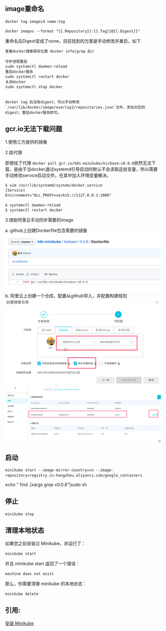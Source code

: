 ## image重命名

`docker tag imageid name:tag`

`docker images --format "{{.Repository}}:{{.Tag}}@{{.Digest}}"`

重命名后Digest变成了none，目前找到的方案是手动修改并重启，如下

```
查看docker镜像保存位置 docker info|grep Dir

守护进程重启
sudo systemctl daemon-reload
重启docker服务
sudo systemctl restart docker
关闭docker
sudo systemctl stop docker


docker tag 后没有digest，可以手动修改`/var/lib/docker/image/overlay2/repositories.json`文件，添加对应的digest，重启docker服务即可。
```
 

## gcr.io无法下载问题

1.使用三方提供的镜像

2.挂代理

即使挂了代理 `docker pull gcr.io/k8s-minikube/kicbase:v0.0.8`依然无法下载，是由于当docker通过systemd引导启动时默认不会读取这些变量，所以需要手动修改service启动文件，在其中加入环境变量解决。
```shell
$ vim /usr/lib/systemd/system/docker.service
[Service]
Environment="ALL_PROXY=socks5://1127.0.0.1:1080"

$ systemctl daemon-reload
$ systemctl restart docker
```

3.借助阿里云手动同步需要的image

a. github上创建Dockerfile包含需要的镜像
![](./images/github-minikube.png)
b. 阿里云上创建一个仓库，配置从github导入，并配置构建规则
![](./images/aliyuntonbu.png)
![](./images/aliyun-goujian.png)


## 启动

`minikube start --image-mirror-country=cn --image-repository=registry.cn-hangzhou.aliyuncs.com/google_containers`


echo " find .|xargs grep v0.0.8"|sudo sh

## 停止

`minikube stop`

## 清理本地状态

如果您之前安装过 Minikube，并运行了：

`minikube start`

并且 minikube start 返回了一个错误：

`machine does not exist`

那么，你需要清理 minikube 的本地状态：

`minikube delete`

## 引用:

[安装 Minikube](https://kubernetes.io/zh/docs/tasks/tools/install-minikube/)